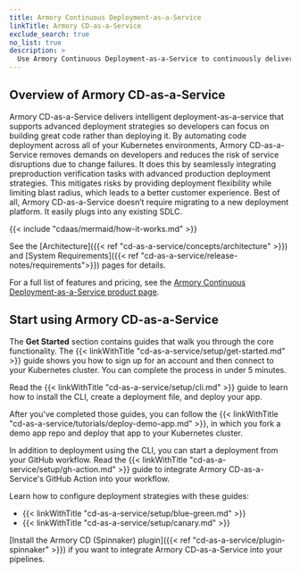 ```yaml
---
title: Armory Continuous Deployment-as-a-Service
linkTitle: Armory CD-as-a-Service
exclude_search: true
no_list: true
description: >
  Use Armory Continuous Deployment-as-a-Service to continuously deliver your apps to your Kubernetes clusters. Armory CD-as-a-Service integrates with external automation tools so you can create your own CI/CD pipelines.
---
```


## Overview of Armory CD-as-a-Service

Armory CD-as-a-Service delivers intelligent deployment-as-a-service that supports advanced deployment strategies so developers can focus on building
great code rather than deploying it. By automating code deployment across all of your Kubernetes environments, Armory CD-as-a-Service removes demands on developers and reduces the risk of service disruptions due to change failures. It does this by seamlessly integrating preproduction verification tasks with advanced production deployment strategies. This mitigates risks by providing deployment flexibility while limiting blast radius, which leads to a better customer experience. Best of all, Armory CD-as-a-Service doesn’t require migrating to a new deployment platform. It easily plugs into any existing SDLC.

{{< include "cdaas/mermaid/how-it-works.md" >}}

See the [Architecture]({{< ref "cd-as-a-service/concepts/architecture" >}}) and [System Requirements]({{< ref "cd-as-a-service/release-notes/requirements">}}) pages for details.

For a full list of features and pricing, see the [Armory Continuous Deployment-as-a-Service product page](https://www.armory.io/products/continuous-deployment-as-a-service/).

## Start using Armory CD-as-a-Service

The **Get Started** section contains guides that walk you through the core functionality. The {{< linkWithTitle "cd-as-a-service/setup/get-started.md" >}} guide shows you how to sign up for an account and then connect to your Kubernetes cluster. You can complete the process in under 5 minutes.

Read the {{< linkWithTitle "cd-as-a-service/setup/cli.md" >}} guide to learn how to install the CLI, create a deployment file, and deploy your app.

After you've completed those guides, you can follow the {{< linkWithTitle "cd-as-a-service/tutorials/deploy-demo-app.md" >}}, in which you fork a demo app repo and deploy that app to your Kubernetes cluster.

In addition to deployment using the CLI, you can start a deployment from your GitHub workflow. Read the {{< linkWithTitle "cd-as-a-service/setup/gh-action.md" >}} guide to integrate Armory CD-as-a-Service's GitHub Action into your workflow.

Learn how to configure deployment strategies with these guides:

* {{< linkWithTitle "cd-as-a-service/setup/blue-green.md" >}}
* {{< linkWithTitle "cd-as-a-service/setup/canary.md" >}}    

[Install the Armory CD (Spinnaker) plugin]({{< ref "cd-as-a-service/plugin-spinnaker" >}}) if you want to integrate Armory CD-as-a-Service into your pipelines.

